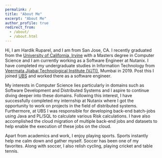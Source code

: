 ```yaml
---
permalink: /
title: "About Me"
excerpt: "About Me"
author_profile: true
redirect_from: 
  - /about/
  - /about.html
---
```


Hi, I am Hardik Ruparel, and I am from San Jose, CA. I recently graduated from the [University of California, Irvine](https://uci.edu/) with a Masters degree in Computer Science and I am currently working as a Software Engineer at Nutanix. I have completed my undergraduate studies in Information Technology from [Veermata Jijabai Technological Institute (VJTI)](http://vjti.ac.in/), Mumbai in 2019. Post this I joined [UBS](https://www.ubs.com/in/en.html) and worked there as a software engineer.

My interests in Computer Science lies particularly in domains such as Software Development and Distributed Systems and I aspire to continue diving deeper into these domains. Following this interest, I have successfully completed my internship at Nutanix where I got the opportunity to work on projects in the field of distributed systems. Furthermore, at UBS I was responsible for developing back-end batch-jobs using Java and PL/SQL to calculate various Risk calculations. I have also accomplished the cloud migration of multiple back-end jobs and datasets to help enable the execution of these jobs on the cloud. 

Apart from academics and work, I enjoy playing sports. Sports instantly help me calm down and gather myself. Soccer has been one of my favorites. Along with soccer, I also relish cycling, playing cricket and table tennis.